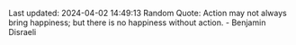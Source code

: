 Last updated: 2024-04-02 14:49:13
Random Quote: Action may not always bring happiness; but there is no happiness without action. - Benjamin Disraeli